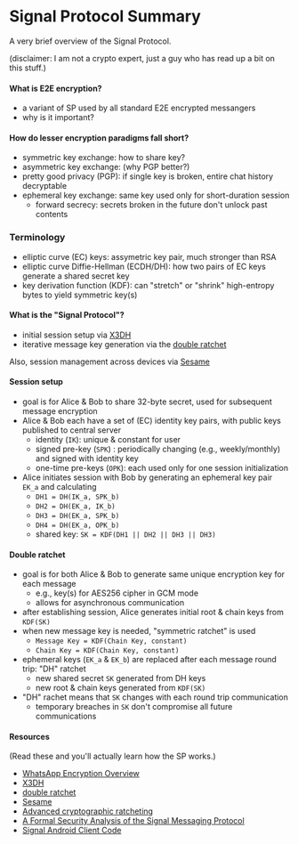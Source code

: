 # Signal Protocol Summary
A very brief overview of the Signal Protocol.

(disclaimer: I am not a crypto expert, just a guy who has read up a bit on this stuff.)

#### What is E2E encryption?
- a variant of SP used by all standard E2E encrypted messangers
- why is it important?

#### How do lesser encryption paradigms fall short?
- symmetric key exchange: how to share key?
- asymmetric key exchange: (why PGP better?)
- pretty good privacy (PGP): if single key is broken, entire chat history decryptable
- ephemeral key exchange: same key used only for short-duration session
    - forward secrecy: secrets broken in the future don't unlock past contents

### Terminology
- elliptic curve (EC) keys: assymetric key pair, much stronger than RSA
- elliptic curve Diffie-Hellman (ECDH/DH): how two pairs of EC keys generate a shared secret key
- key derivation function (KDF): can "stretch" or "shrink" high-entropy bytes to yield symmetric key(s)

#### What is the "Signal Protocol"?
- initial session setup via [X3DH](https://whispersystems.org/docs/specifications/x3dh/)
- iterative message key generation via the [double ratchet](https://whispersystems.org/docs/specifications/doubleratchet/)

Also, session management across devices via [Sesame](https://whispersystems.org/docs/specifications/sesame/)

#### Session setup
- goal is for Alice & Bob to share 32-byte secret, used for subsequent message encryption
- Alice & Bob each have a set of (EC) identity key pairs, with public keys published to central server
    - identity (`IK`): unique & constant for user
    - signed pre-key (`SPK`) : periodically changing (e.g., weekly/monthly) and signed with identity key
    - one-time pre-keys (`OPK`): each used only for one session initialization
- Alice initiates session with Bob by generating an ephemeral key pair `EK_a` and calculating
    - `DH1 = DH(IK_a, SPK_b)`
    - `DH2 = DH(EK_a, IK_b)`
    - `DH3 = DH(EK_a, SPK_b)`
    - `DH4 = DH(EK_a, OPK_b)`
    - shared key: `SK = KDF(DH1 || DH2 || DH3 || DH3)`

#### Double ratchet
- goal is for both Alice & Bob to generate same unique encryption key for each message
    - e.g., key(s) for AES256 cipher in GCM mode
    - allows for asynchronous communication
- after establishing session, Alice generates initial root & chain keys from `KDF(SK)`
- when new message key is needed, "symmetric ratchet" is used
    - `Message Key = KDF(Chain Key, constant)`
    - `Chain Key = KDF(Chain Key, constant)`
- ephemeral keys (`EK_a` & `EK_b`) are replaced after each message round trip: "DH" ratchet
    - new shared secret `SK` generated from DH keys
    - new root & chain keys generated from `KDF(SK)`
- "DH" rachet means that `SK` changes with each round trip communication
    - temporary breaches in `SK` don't compromise all future communications

#### Resources
(Read these and you'll actually learn how the SP works.)
- [WhatsApp Encryption Overview](https://www.whatsapp.com/security/WhatsApp-Security-Whitepaper.pdf)
- [X3DH](https://whispersystems.org/docs/specifications/x3dh/)
- [double ratchet](https://whispersystems.org/docs/specifications/doubleratchet/)
- [Sesame](https://whispersystems.org/docs/specifications/sesame/)
- [Advanced cryptographic ratcheting](https://whispersystems.org/blog/advanced-ratcheting/)
- [A Formal Security Analysis of the Signal Messaging Protocol](https://eprint.iacr.org/2016/1013.pdf)
- [Signal Android Client Code](https://github.com/WhisperSystems/Signal-Android) 


